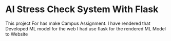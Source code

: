 # AI Stress Check System With Flask
This project For has make Campus Assignment. I have rendered that Developed ML model for the web I had use flask for the rendered ML Model to Website
